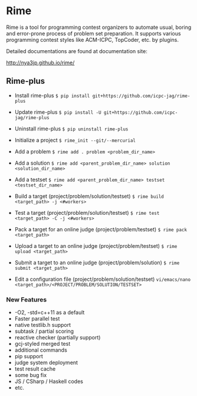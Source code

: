 Rime
========

Rime is a tool for programming contest organizers to automate usual, boring and error-prone process of problem set preparation.
It supports various programming contest styles like ACM-ICPC, TopCoder, etc. by plugins.

Detailed documentations are found at documentation site:

http://nya3jp.github.io/rime/


Rime-plus
---------

* Install rime-plus
```$ pip install git+https://github.com/icpc-jag/rime-plus```
* Update rime-plus
```$ pip install -U git+https://github.com/icpc-jag/rime-plus```
* Uninstall rime-plus
```$ pip uninstall rime-plus```

* Initialize a project
```$ rime_init --git/--mercurial```
* Add a problem
```$ rime add . problem <problem_dir_name>```
* Add a solution
```$ rime add <parent_problem_dir_name> solution <solution_dir_name>```
* Add a testset
```$ rime add <parent_problem_dir_name> testset <testset_dir_name>```
* Build a target (project/problem/solution/testset)
```$ rime build <target_path> -j <#workers>```
* Test a target (project/problem/solution/testset)
```$ rime test <target_path> -C -j <#workers>```
* Pack a target for an online judge (project/problem/testset)
```$ rime pack <target_path>```
* Upload a target to an online judge (project/problem/testset)
```$ rime upload <target_path>```
* Submit a target to an online judge (project/problem/solution)
```$ rime submit <target_path>```
* Edit a configuration file (project/problem/solution/testset)
```vi/emacs/nano <target_path>/<PROJECT/PROBLEM/SOLUTION/TESTSET>```

### New Features ###

* -O2, -std=c++11 as a default
* Faster parallel test
* native testlib.h support
* subtask / partial scoring
* reactive checker (partially support)
* gcj-styled merged test
* additional commands
* pip support
* judge system deployment
* test result cache
* some bug fix
* JS / CSharp / Haskell codes
* etc.
